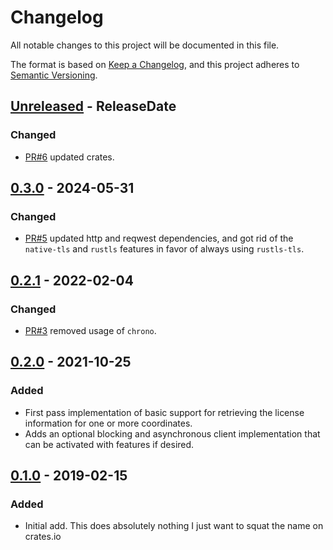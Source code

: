 <!-- markdownlint-disable blanks-around-headings blanks-around-lists no-duplicate-heading -->

# Changelog
All notable changes to this project will be documented in this file.

The format is based on [Keep a Changelog](https://keepachangelog.com/en/1.0.0/),
and this project adheres to [Semantic Versioning](https://semver.org/spec/v2.0.0.html).

<!-- next-header -->
## [Unreleased] - ReleaseDate
### Changed
- [PR#6](https://github.com/EmbarkStudios/clearly-defined/pull/6) updated crates.

## [0.3.0] - 2024-05-31
### Changed
- [PR#5](https://github.com/EmbarkStudios/clearly-defined/pull/5) updated http and reqwest dependencies, and got rid of the `native-tls` and `rustls` features in favor of always using `rustls-tls`.

## [0.2.1] - 2022-02-04
### Changed
- [PR#3](https://github.com/EmbarkStudios/clearly-defined/pull/3) removed usage of `chrono`.

## [0.2.0] - 2021-10-25
### Added
- First pass implementation of basic support for retrieving the license information for one or more coordinates.
- Adds an optional blocking and asynchronous client implementation that can be activated with features if desired.

## [0.1.0] - 2019-02-15
### Added
- Initial add. This does absolutely nothing I just want to squat the name on crates.io

<!-- next-url -->
[Unreleased]: https://github.com/EmbarkStudios/cargo-about/compare/0.3.0...HEAD
[0.3.0]: https://github.com/EmbarkStudios/cargo-about/compare/0.2.1...0.3.0
[0.2.1]: https://github.com/EmbarkStudios/cargo-about/compare/0.2.0...0.2.1
[0.2.0]: https://github.com/EmbarkStudios/clearly-defined/compare/0.1.0...0.2.0
[0.1.0]: https://github.com/EmbarkStudios/clearly-defined/releases/tag/0.1.0
